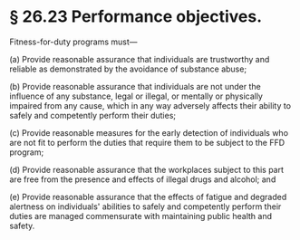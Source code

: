 # § 26.23   Performance objectives.

Fitness-for-duty programs must—


(a) Provide reasonable assurance that individuals are trustworthy and reliable as demonstrated by the avoidance of substance abuse;


(b) Provide reasonable assurance that individuals are not under the influence of any substance, legal or illegal, or mentally or physically impaired from any cause, which in any way adversely affects their ability to safely and competently perform their duties;


(c) Provide reasonable measures for the early detection of individuals who are not fit to perform the duties that require them to be subject to the FFD program;


(d) Provide reasonable assurance that the workplaces subject to this part are free from the presence and effects of illegal drugs and alcohol; and


(e) Provide reasonable assurance that the effects of fatigue and degraded alertness on individuals' abilities to safely and competently perform their duties are managed commensurate with maintaining public health and safety.




